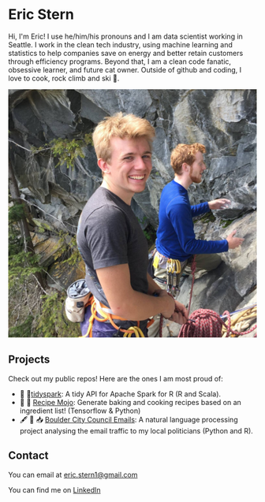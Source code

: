 # Eric Stern


<!--
**estern95/estern95** is a ✨ _special_ ✨ repository because its `README.md` (this file) appears on your GitHub profile.

Here are some ideas to get you started:

- 🔭 I’m currently working on ...
- 🌱 I’m currently learning ...
- 👯 I’m looking to collaborate on ...
- 🤔 I’m looking for help with ...
- 💬 Ask me about ...
- 📫 How to reach me: ...
- 😄 Pronouns: ...
- ⚡ Fun fact: ...
-->

Hi, I'm Eric! I use he/him/his pronouns and I am data scientist working in Seattle. I work in the clean tech industry, using machine learning and statistics to help companies save on energy and better retain customers through efficiency programs. Beyond that, I am a clean code fanatic, obsessive learner, and future cat owner. Outside of github and coding, I love to cook, rock climb and ski 🎿. 

![](https://github.com/estern95/estern95/blob/master/Casual%20Headshot.jpg?raw=true)

## Projects

Check out my public repos! Here are the ones I am most proud of:

* 🧼 🧹[tidyspark](https://github.com/danzafar/tidyspark): A tidy API for Apache Spark for R (R and Scala).
* 🥘 🍳 [Recipe Mojo](https://github.com/estern95/Recipe-Mojo): Generate baking and cooking recipes based on an ingredient list! (Tensorflow & Python)
* 🖋 📝 📥 [Boulder City Council Emails](https://github.com/estern95/boulder_council_emails#boulder-colorado-local-politics): A natural language processing project analysing the email traffic to my local politicians (Python and R). 

## Contact

You can email at [eric.stern1@gmail.com](mailto:eric.stern1@gmail.com)

You can find me on [LinkedIn](https://www.linkedin.com/in/eric-stern-47042296/)

